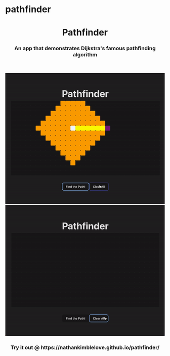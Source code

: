 # pathfinder


<h1 align="center"> Pathfinder </h1>
<h3 align="center"> An app that demonstrates Dijkstra's famous pathfinding algorithm </h3> <br>

<p align="center">
  <img src="/readme-assets/gif1.gif" alt="demo1" />
  <img src="/readme-assets/gif2.gif" alt="demo2" />
</p >
  
<h3 align="center"> Try it out @ https://nathankimblelove.github.io/pathfinder/ </h3>
